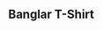 ## Banglar T-Shirt ##

<!-- 

==> Conditional Rendering <==

Please see Cart.jsx file

* 1. use if else to set a variable that will contain an element, components or div or anything 

* 2. ternary : condition ? 'true' : 'false'

* 3. logical &&: (if the condition is true then the next thing will be displayed)

* 4. logical || (if the condition is false then the next thing will be displayed)


==> Conditional CSS Class <==

* 1. use ternary

* 2. ternary inside template string

 -->